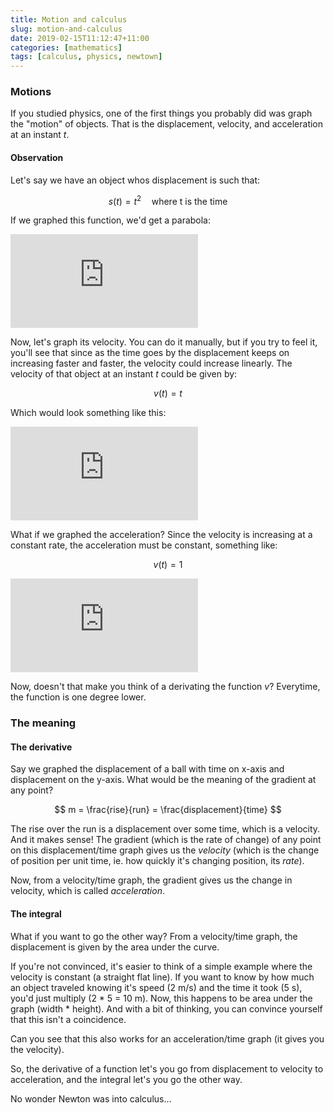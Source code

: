 ```yaml
---
title: Motion and calculus
slug: motion-and-calculus
date: 2019-02-15T11:12:47+11:00
categories: [mathematics]
tags: [calculus, physics, newtown]
---
```


### Motions

If you studied physics, one of the first things you probably did was graph the
"motion" of objects. That is the displacement, velocity, and acceleration at
an instant *t*.

#### Observation

Let's say we have an object whos displacement is such that:

$$
s(t) = t^2 \quad \text{where t is the time}
$$

If we graphed this function, we'd get a parabola:

<iframe src="https://www.desmos.com/calculator/kyuoometzc?embed" class='desmos' frameborder="0"></iframe>

Now, let's graph its velocity. You can do it manually, but if you try to feel it,
you'll see that since as the time goes by the displacement keeps on increasing
faster and faster, the velocity could increase linearly. The velocity of that
object at an instant $t$ could be given by:

$$
v(t) = t
$$

Which would look something like this:

<iframe src="https://www.desmos.com/calculator/w5fy20gttr?embed" class='desmos' frameborder="0"></iframe>

What if we graphed the acceleration? Since the velocity is increasing at a
constant rate, the acceleration must be constant, something like:

$$
v(t) = 1
$$

<iframe src="https://www.desmos.com/calculator/klppykcplt?embed" class='desmos' frameborder="0"></iframe>

Now, doesn't that make you think of a derivating the function $v$? Everytime,
the function is one degree lower.

### The meaning

#### The derivative

Say we graphed the displacement of a ball with time on x-axis and displacement
on the y-axis. What would be the meaning of the gradient at any point?

$$
m = \frac{rise}{run} = \frac{displacement}{time}
$$

The rise over the run is a displacement over some time, which is a velocity. And
it makes sense! The gradient (which is the rate of change) of any point on this
displacement/time graph gives us the *velocity* (which is the change of position
per unit time, ie. how quickly it's changing position, its *rate*).

Now, from a velocity/time graph, the gradient gives us the change in velocity,
which is called *acceleration*.

#### The integral

What if you want to go the other way? From a velocity/time graph, the
displacement is given by the area under the curve.

If you're not convinced, it's easier to think of a simple example where the
velocity is constant (a straight flat line). If you want to know by how much
an object traveled knowing it's speed (2 m/s) and the time it took (5 s), you'd
just multiply (2 * 5 = 10 m). Now, this happens to be area under the graph
(width * height). And with a bit of thinking, you can convince yourself that
this isn't a coincidence.

Can you see that this also works for an acceleration/time graph (it gives you
the velocity).

So, the derivative of a function let's you go from displacement to velocity to
acceleration, and the integral let's you go the other way.

No wonder Newton was into calculus...
